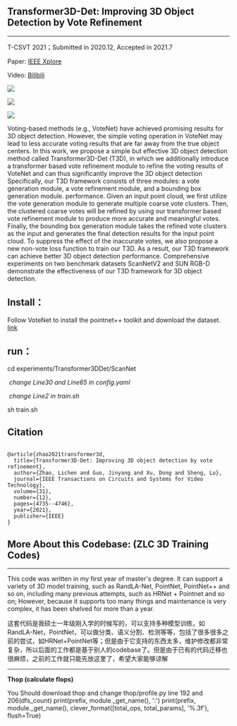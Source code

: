 ## Transformer3D-Det: Improving 3D Object Detection by Vote Refinement

------

T-CSVT 2021；Submitted in 2020.12, Accepted in 2021.7

Paper: [IEEE Xplore](https://ieeexplore.ieee.org/abstract/document/9504551/)

Video: [Bilibili](https://www.bilibili.com/video/BV19q4y127zx?spm_id_from=333.337.search-card.all.click)

![](https://github.com/zlccccc/Transformer3D-Det-zlc-3d-training-codes/blob/master/pictures/image-20220405161350191.png)

![](https://github.com/zlccccc/Transformer3D-Det-zlc-3d-training-codes/blob/master/pictures/image-20220405161428765.png)

![](https://github.com/zlccccc/Transformer3D-Det-zlc-3d-training-codes/blob/master/pictures/image-20220405161453208.png)



Voting-based methods (e.g., VoteNet) have achieved promising results for 3D object detection.  However, the simple voting operation in VoteNet may lead to less accurate voting results that are far away from the true object centers. In this work, we propose a simple but effective 3D object detection method called Transformer3D-Det (T3D), in which we additionally introduce a transformer based vote refinement module to refine the voting results of VoteNet and can thus significantly improve the 3D object detection Specifically, our T3D framework consists of three modules: a vote generation module, a vote refinement module, and a bounding box generation module. performance. Given an input point cloud, we first utilize the vote generation module to generate multiple coarse vote clusters. Then, the clustered coarse votes will be refined by using our transformer based vote refinement module to produce more accurate and meaningful votes. Finally, the bounding box generation module takes the refined vote clusters as the input and generates the final detection results for the input point cloud. To suppress the effect of the inaccurate votes, we also propose a new non-vote loss function to train our T3D. As a result, our T3D framework can achieve better 3D object detection performance. Comprehensive experiments on two benchmark datasets ScanNetV2 and SUN RGB-D demonstrate the effectiveness of our T3D framework for 3D object detection.



## Install：

Follow VoteNet to install the pointnet++ toolkit and download the dataset. [link](https://github.com/facebookresearch/votenet)

## run：

cd experiments/Transformer3DDet/ScanNet

​    *change Line30 and Line65 in config.yaml*

​    *change Line2 in train.sh*

sh train.sh


## Citation
```

@article{zhao2021transformer3d,
  title={Transformer3D-Det: Improving 3D object detection by vote refinement},
  author={Zhao, Lichen and Guo, Jinyang and Xu, Dong and Sheng, Lu},
  journal={IEEE Transactions on Circuits and Systems for Video Technology},
  volume={31},
  number={12},
  pages={4735--4746},
  year={2021},
  publisher={IEEE}
}

```



## More About this Codebase: (ZLC 3D Training Codes)

------

This code was written in my first year of master's degree. It can support a variety of 3D model training, such as RandLA-Net, PointNet, PointNet++ and so on, including many previous attempts, such as HRNet + Pointnet and so on; However, because it supports too many things and maintenance is very complex, it has been shelved for more than a year.

这套代码是我硕士一年级刚入学的时候写的，可以支持多种模型训练，如RandLA-Net，PointNet，可以做分类、语义分割、检测等等，包括了很多很多之前的尝试，如HRNet+PointNet等；但是由于它支持的东西太多，维护修改都非常复杂，所以后面的工作都是基于别人的codebase了。但是由于已有的代码迁移也很麻烦，之前的工作就只能先放这里了，希望大家能够谅解

------

**Thop (calculate flops)**

You Should download thop and change thop/profile.py line 192 and 206(dfs\_count)
    print(prefix, module.\_get\_name(), ':')
    print(prefix, module.\_get\_name(), clever_format([total_ops, total_params], '%.3f'), flush=True)
